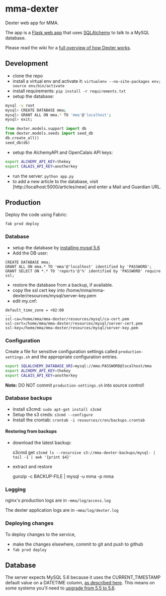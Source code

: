 # mma-dexter

Dexter web app for MMA.

The app is a [Flask web app](http://flask.pocoo.org/) that uses [SQLAlchemy](http://www.sqlalchemy.org/) to talk to a MySQL database.

Please read the wiki for a [full overview of how Dexter works](https://github.com/Code4SA/mma-dexter/wiki).

## Development

* clone the repo
* install a virtual env and activate it: `virtualenv --no-site-packages env; source env/bin/activate`
* install requirements: `pip install -r requirements.txt`
* setup the database:

```bash
mysql -u root
mysql> CREATE DATABASE mma;
mysql> GRANT ALL ON mma.* TO 'mma'@'localhost';
mysql> exit;
```

```python
from dexter.models.support import db
from dexter.models.seeds import seed_db
db.create_all()
seed_db(db)
```

* setup the AlchemyAPI and OpenCalais API keys:

```bash
export ALCHEMY_API_KEY=thekey
export CALAIS_API_KEY=anotherkey
```

* run the server: `python app.py`
* to add a new article to the database, visit [http://localhost:5000/articles/new] and enter a Mail and Guardian URL.

## Production

Deploy the code using Fabric:

```
fab prod deploy
```

### Database

* setup the database by [installing mysql 5.6](https://rtcamp.com/tutorials/mysql/mysql-5-6-ubuntu-12-04/)
* Add the DB user: 

```
CREATE DATABASE mma;
GRANT ALL ON mma.* TO 'mma'@'localhost' identified by 'PASSWORD';
GRANT SELECT ON *.* TO 'reports'@'%' identified by 'PASSWORD' require ssl;
```

* restore the database from a backup, if available.
* copy the ssl cert key into /home/mma/mma-dexter/resources/mysql/server-key.pem
* edit my.cnf:

```
default_time_zone = +02:00
...
ssl-ca=/home/mma/mma-dexter/resources/mysql/ca-cert.pem
ssl-cert=/home/mma/mma-dexter/resources/mysql/server-cert.pem
ssl-key=/home/mma/mma-dexter/resources/mysql/server-key.pem
```

### Configuration

Create a file for sensitive configuration settings called `production-settings.sh` and the appropriate
configuration entries.

```bash
export SQLALCHEMY_DATABASE_URI=mysql://mma:PASSWORD@localhost/mma
export ALCHEMY_API_KEY=thekey
export CALAIS_API_KEY=anotherkey
```

**Note:** DO NOT commit `production-settings.sh` into source control!

### Database backups

* Install s3cmd: `sudo apt-get install s3cmd`
* Setup the s3 creds: `s3cmd --configure`
* Install the crontab: `crontab -i resources/cron/backups.crontab`

#### Restoring from backups

* download the latest backup:

    s3cmd get `s3cmd ls --recursive s3://mma-dexter-backups/mysql- | tail -1 | awk '{print $4}'`

* extract and restore

    gunzip -c BACKUP-FILE | mysql -u mma -p mma

### Logging

nginx's production logs are in ``~mma/log/access.log``

The dexter application logs are in ``~mma/log/dexter.log``


### Deploying changes

To deploy changes to the service,

* make the changes elsewhere, commit to git and push to github
* `fab prod deploy`

## Database

The server expects MySQL 5.6 because it uses the CURRENT_TIMESTAMP default value
on a DATETIME column, [as described here](http://shankargopal.blogspot.com/2013/03/mysql-566-timestamp-columns-and-default.html).
This means on some systems you'll need to [upgrade from 5.5 to 5.6](https://rtcamp.com/tutorials/mysql/mysql-5-6-ubuntu-12-04/).

